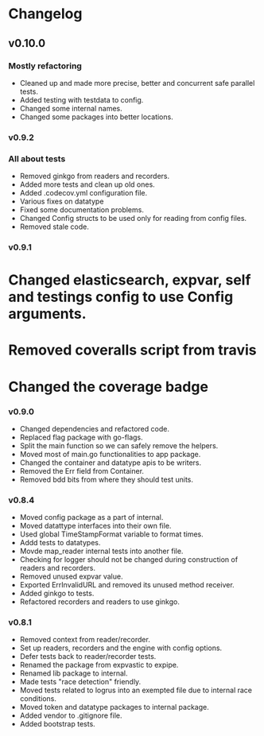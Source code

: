 # Changelog

## v0.10.0
### Mostly refactoring
- Cleaned up and made more precise, better and concurrent safe parallel tests.
- Added testing with testdata to config.
- Changed some internal names.
- Changed some packages into better locations.

### v0.9.2
### All about tests
- Removed ginkgo from readers and recorders.
- Added more tests and clean up old ones.
- Added .codecov.yml configuration file.
- Various fixes on datatype
- Fixed some documentation problems.
- Changed Config structs to be used only for reading from config files.
- Removed stale code.

### v0.9.1
# Changed elasticsearch, expvar, self and testings config to use Config arguments.
# Removed coveralls script from travis
# Changed the coverage badge

### v0.9.0

- Changed dependencies and refactored code.
- Replaced flag package with go-flags.
- Split the main function so we can safely remove the helpers.
- Moved most of main.go functionalities to app package.
- Changed the container and datatype apis to be writers.
- Removed the Err field from Container.
- Removed bdd bits from where they should test units.

### v0.8.4
- Moved config package as a part of internal.
- Moved datattype interfaces into their own file.
- Used global TimeStampFormat variable to format times.
- Addd tests to datatypes.
- Movde map_reader internal tests into another file.
- Checking for logger should not be changed during construction of readers and recorders.
- Removed unused expvar value.
- Exported ErrInvalidURL and removed its unused method receiver.
- Added ginkgo to tests.
- Refactored recorders and readers to use ginkgo.

### v0.8.1
- Removed context from reader/recorder.
- Set up readers, recorders and the engine with config options.
- Defer tests back to reader/recorder tests.
- Renamed the package from expvastic to expipe.
- Renamed lib package to internal.
- Made tests "race detection" friendly.
- Moved tests related to logrus into an exempted file due to internal race conditions.
- Moved token and datatype packages to internal package.
- Added vendor to .gitignore file.
- Added bootstrap tests.
